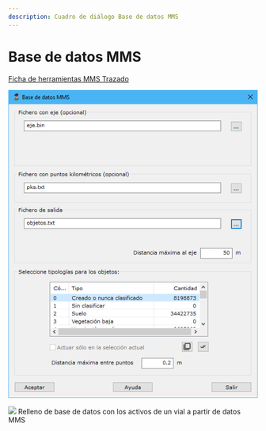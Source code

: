 ```yaml
---
description: Cuadro de diálogo Base de datos MMS
---
```


# Base de datos MMS

[Ficha de herramientas MMS Trazado](./)

![Cuadro de diálogo para la generación de base de datos de objetos](<../../../.gitbook/assets/image (21).png>)

![](https://youtu.be/SN8sfjfVp1g)
Relleno de base de datos con los activos de un vial a partir de datos MMS
